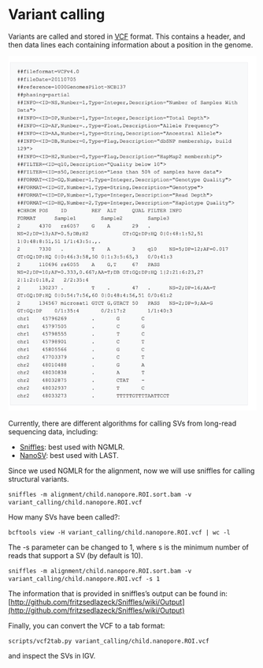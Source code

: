 # Variant calling

Variants are called and stored in [VCF](http://samtools.github.io/hts-specs/VCFv4.2.pdf) format. This contains a header, and then data lines each containing information about a position in the genome.

<img src="//raw.githubusercontent.com/alsanju/train_malta_nanopore/master/images/vcf.png" alt="img_3" class="inline"/>

Currently, there are different algorithms for calling SVs from long-read sequencing data, including:
-	[Sniffles](http://github.com/fritzsedlazeck/Sniffles): best used with NGMLR. 
-	[NanoSV](http://github.com/philres/ngmlr): best used with LAST.

Since we used NGMLR for the alignment, now we will use sniffles for calling structural variants.

```
sniffles -m alignment/child.nanopore.ROI.sort.bam -v variant_calling/child.nanopore.ROI.vcf
```

How many SVs have been called?:

```
bcftools view -H variant_calling/child.nanopore.ROI.vcf | wc -l
```

The -s parameter can be changed to 1, where s is the minimum number of reads that support a SV (by default is 10).

```
sniffles -m alignment/child.nanopore.ROI.sort.bam -v variant_calling/child.nanopore.ROI.vcf -s 1
```

The information that is provided in sniffles’s output can be found in:
[http://github.com/fritzsedlazeck/Sniffles/wiki/Output](http://github.com/fritzsedlazeck/Sniffles/wiki/Output)


Finally, you can convert the VCF to a tab format:

```
scripts/vcf2tab.py variant_calling/child.nanopore.ROI.vcf
```

and inspect the SVs in IGV.
